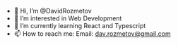 - 👋 Hi, I’m @DavidRozmetov
- 👀 I’m interested in Web Development
- 🌱 I’m currently learning React and Typescript
- 📫 How to reach me: Email: dav.rozmetov@gmail.com

<!---
DavidRozmetov/DavidRozmetov is a ✨ special ✨ repository because its `README.md` (this file) appears on your GitHub profile.
You can click the Preview link to take a look at your changes.
--->
